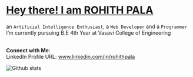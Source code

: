 <h1><u>Hey there! I am ROHITH PALA</u></h1>
an <code>Artificial Intelligence Enthusiast</code>, a <code>Web Developer</code> and a <code>Programmer</code> <br>
I’m currently pursuing B.E 4th Year at Vasavi College of Engineering <br> <br>

**Connect with Me**:<br>
LinkedIn Profile URL: www.linkedin.com/in/rohithpala <br>

![Github stats](https://github-readme-stats.vercel.app/api?username=rohithpala&theme=dark&show_icons=true&count_private=true)
